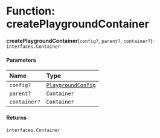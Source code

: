# Function: createPlaygroundContainer

**createPlaygroundContainer**(`config?`, `parent?`, `container?`): `interfaces.Container`

#### Parameters

| Name | Type |
| :------ | :------ |
| `config?` | [`PlaygroundConfig`](/auto-docs/playground-react/variables/PlaygroundConfig-1.md) |
| `parent?` | `Container` |
| `container?` | `Container` |

#### Returns

`interfaces.Container`
